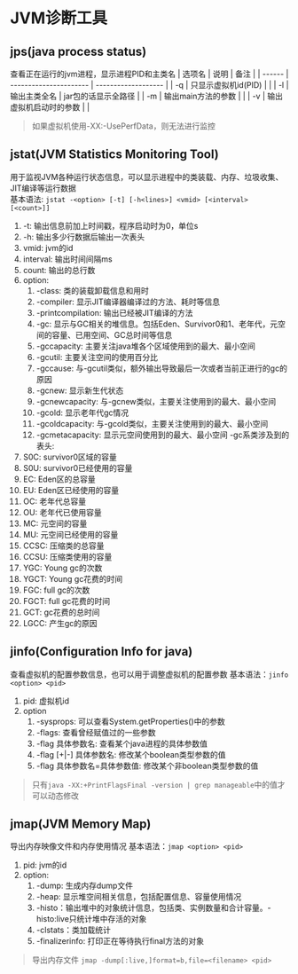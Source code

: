 # JVM诊断工具

## jps(java process status)

查看正在运行的jvm进程，显示进程PID和主类名
| 选项名 | 说明                   | 备注                |
| ------ | ---------------------- | ------------------- |
| -q     | 只显示虚拟机id(PID)    |                     |
| -l     | 输出主类全名           | jar包的话显示全路径 |
| -m     | 输出main方法的参数     |                     |
| -v     | 输出虚拟机启动时的参数 |                     |
> 如果虚拟机使用-XX:-UsePerfData，则无法进行监控

## jstat(JVM Statistics Monitoring Tool)

用于监视JVM各种运行状态信息，可以显示进程中的类装载、内存、垃圾收集、JIT编译等运行数据  
基本语法: `jstat -<option> [-t] [-h<lines>] <vmid> [<interval> [<count>]]`
1. -t: 输出信息前加上时间戳，程序启动时为0，单位s
2. -h: 输出多少行数据后输出一次表头
3. vmid: jvm的id
4. interval: 输出时间间隔ms
5. count: 输出的总行数
6. option: 
   1. -class: 类的装载卸载信息和用时
   2. -compiler: 显示JIT编译器编译过的方法、耗时等信息
   3. -printcompilation: 输出已经被JIT编译的方法
   4. -gc: 显示与GC相关的堆信息。包括Eden、Survivor0和1、老年代，元空间的容量、已用空间、GC总时间等信息
   5. -gccapacity: 主要关注java堆各个区域使用到的最大、最小空间
   6. -gcutil: 主要关注空间的使用百分比
   7. -gccause: 与-gcutil类似，额外输出导致最后一次或者当前正进行的gc的原因
   8. -gcnew: 显示新生代状态
   9. -gcnewcapacity: 与-gcnew类似，主要关注使用到的最大、最小空间
   10. -gcold: 显示老年代gc情况
   11. -gcoldcapacity: 与-gcold类似，主要关注使用到的最大、最小空间
   12. -gcmetacapacity: 显示元空间使用到的最大、最小空间
-gc系类涉及到的表头:
1. S0C: survivor0区域的容量
2. S0U: survivor0已经使用的容量
3. EC: Eden区的总容量
4. EU: Eden区已经使用的容量
5. OC: 老年代总容量
6. OU: 老年代已使用容量
7. MC: 元空间的容量
8. MU: 元空间已经使用的容量
9. CCSC: 压缩类的总容量
10. CCSU: 压缩类使用的容量
11. YGC: Young gc的次数
12. YGCT: Young gc花费的时间
13. FGC: full gc的次数
14. FGCT: full gc花费的时间
15. GCT: gc花费的总时间
16. LGCC: 产生gc的原因


## jinfo(Configuration Info for java)
查看虚拟机的配置参数信息，也可以用于调整虚拟机的配置参数
基本语法：`jinfo <option> <pid>`
1. pid: 虚拟机id
2. option
   1. -sysprops: 可以查看System.getProperties()中的参数
   2. -flags: 查看曾经赋值过的一些参数
   3. -flag 具体参数名: 查看某个java进程的具体参数值
   4. -flag [+|-] 具体参数名: 修改某个boolean类型参数的值
   5. -flag 具体参数名=具体参数值: 修改某个非boolean类型参数的值 
> 只有`java -XX:+PrintFlagsFinal -version | grep manageable`中的值才可以动态修改


## jmap(JVM Memory Map)
导出内存映像文件和内存使用情况
基本语法：`jmap <option> <pid>`
1. pid: jvm的id
2. option: 
   1. -dump: 生成内存dump文件
   2. -heap: 显示堆空间相关信息，包括配置信息、容量使用情况
   3. -histo：输出堆中的对象统计信息，包括类、实例数量和合计容量。-histo:live只统计堆中存活的对象
   4. -clstats：类加载统计
   5. -finalizerinfo: 打印正在等待执行final方法的对象
> 导出内存文件  `jmap -dump[:live,]format=b,file=<filename> <pid>`
